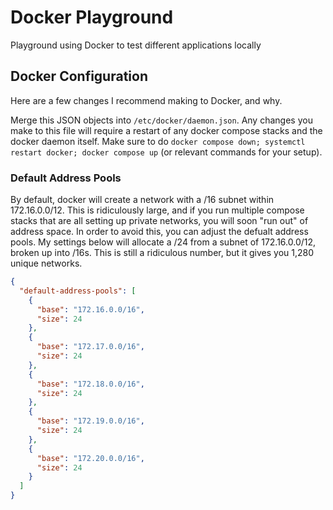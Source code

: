 # Docker Playground

Playground using Docker to test different applications locally

## Docker Configuration

Here are a few changes I recommend making to Docker, and why.

Merge this JSON objects into `/etc/docker/daemon.json`. Any changes you make to this file will require a restart of any docker compose stacks and the docker daemon itself. Make sure to do `docker compose down; systemctl restart docker; docker compose up` (or relevant commands for your setup).

### Default Address Pools

By default, docker will create a network with a /16 subnet within 172.16.0.0/12. This is ridiculously large, and if you run multiple compose stacks that are all setting up private networks, you will soon "run out" of address space. In order to avoid this, you can adjust the defualt address pools. My settings below will allocate a /24 from a subnet of 172.16.0.0/12, broken up into /16s. This is still a ridiculous number, but it gives you 1,280 unique networks.

```json
{
  "default-address-pools": [
    {
      "base": "172.16.0.0/16",
      "size": 24
    },
    {
      "base": "172.17.0.0/16",
      "size": 24
    },
    {
      "base": "172.18.0.0/16",
      "size": 24
    },
    {
      "base": "172.19.0.0/16",
      "size": 24
    },
    {
      "base": "172.20.0.0/16",
      "size": 24
    }
  ]
}
```

